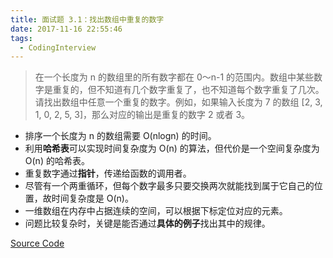 ```yaml
---
title: 面试题 3.1：找出数组中重复的数字
date: 2017-11-16 22:55:46
tags:
  - CodingInterview
---
```

> 在一个长度为 n 的数组里的所有数字都在 0～n-1 的范围内。数组中某些数字是重复的，但不知道有几个数字重复了，也不知道每个数字重复了几次。请找出数组中任意一个重复的数字。例如，如果输入长度为 7 的数组 [2, 3, 1, 0, 2, 5, 3]，那么对应的输出是重复的数字 2 或者 3。

* 排序一个长度为 n 的数组需要 O(nlogn) 的时间。
* 利用**哈希表**可以实现时间复杂度为 O(n) 的算法，但代价是一个空间复杂度为 O(n) 的哈希表。
* 重复数字通过**指针**，传递给函数的调用者。
* 尽管有一个两重循环，但每个数字最多只要交换两次就能找到属于它自己的位置，故时间复杂度是 O(n)。
* 一维数组在内存中占据连续的空间，可以根据下标定位对应的元素。
* 问题比较复杂时，关键是能否通过**具体的例子**找出其中的规律。

[Source Code](https://gist.githubusercontent.com/umarellyh/8aa1c6ddebdd9da390161900a1f6240d/raw/79ad885bd1c1163c9f59ee558e63ac0e260ee68d/03_01_FindDuplication.cpp)
